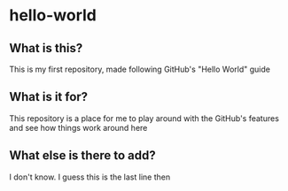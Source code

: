 # hello-world
## What is this?
This is my first repository, made following GitHub's "Hello World" guide
## What is it for?
This repository is a place for me to play around with the GitHub's features and see how things work around here
## What else is there to add?
I don't know. I guess this is the last line then
